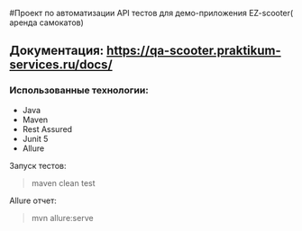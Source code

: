 ﻿#Проект по автоматизации API тестов для  демо-приложения EZ-scooter( аренда самокатов)
## Документация: https://qa-scooter.praktikum-services.ru/docs/
### Использованные технологии:
+ Java
+ Maven
+ Rest Assured
+ Junit 5
+ Allure

Запуск тестов:
> maven clean test

Allure отчет:
> mvn allure:serve
